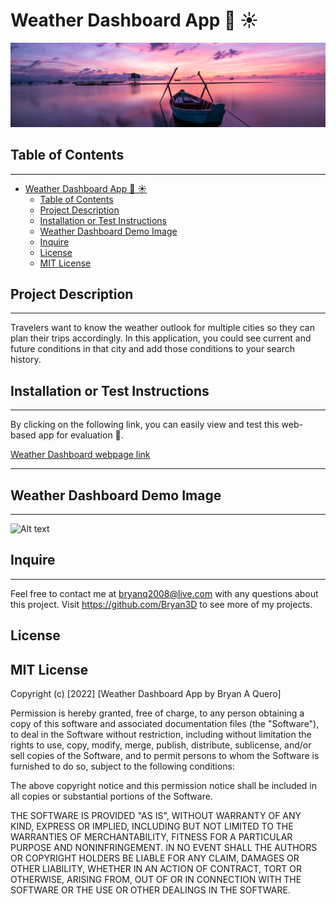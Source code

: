 # Weather Dashboard App 📆 ☀️
![Alt text](assest/img/pexels-pixabay-33545%20(2).jpg)
## Table of Contents

---

- [Weather Dashboard App 📆 ☀️](#weather-dashboard-app--️)
  - [Table of Contents](#table-of-contents)
  - [Project Description](#project-description)
  - [Installation or Test Instructions](#installation-or-test-instructions)
  - [Weather Dashboard Demo Image](#weather-dashboard-demo-image)
  - [Inquire](#inquire)
  - [License](#license)
  - [MIT License](#mit-license)

## Project Description

---
Travelers want to know the weather outlook for multiple cities so they can plan their trips accordingly. In this application, you could see current and future conditions in that city and add those conditions to your search history.

## Installation or Test Instructions

---
By clicking on the following link, you can easily view and test this web-based app for evaluation 🔗.

[Weather Dashboard webpage link](https://bryan3d.github.io/Work-Day-Scheduler/)

---

## Weather Dashboard Demo Image

---
![Alt text](img/2022-12-15%2015_44_28-Work%20Day%20Scheduler.png)

## Inquire

---
Feel free to contact me at bryanq2008@live.com with any questions about this project. Visit <https://github.com/Bryan3D> to see more of my projects.

## License

MIT License
---

Copyright (c) [2022] [Weather Dashboard App by Bryan A Quero]

Permission is hereby granted, free of charge, to any person obtaining a copy
of this software and associated documentation files (the "Software"), to deal
in the Software without restriction, including without limitation the rights
to use, copy, modify, merge, publish, distribute, sublicense, and/or sell
copies of the Software, and to permit persons to whom the Software is
furnished to do so, subject to the following conditions:

The above copyright notice and this permission notice shall be included in all
copies or substantial portions of the Software.

THE SOFTWARE IS PROVIDED "AS IS", WITHOUT WARRANTY OF ANY KIND, EXPRESS OR
IMPLIED, INCLUDING BUT NOT LIMITED TO THE WARRANTIES OF MERCHANTABILITY,
FITNESS FOR A PARTICULAR PURPOSE AND NONINFRINGEMENT. IN NO EVENT SHALL THE
AUTHORS OR COPYRIGHT HOLDERS BE LIABLE FOR ANY CLAIM, DAMAGES OR OTHER
LIABILITY, WHETHER IN AN ACTION OF CONTRACT, TORT OR OTHERWISE, ARISING FROM,
OUT OF OR IN CONNECTION WITH THE SOFTWARE OR THE USE OR OTHER DEALINGS IN THE
SOFTWARE.
